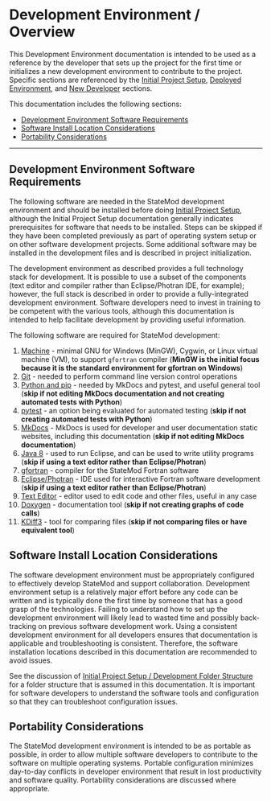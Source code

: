 # Development Environment / Overview #

This Development Environment documentation is intended to be used as a reference by the developer that
sets up the project for the first time or initializes a new development environment to contribute to the project.
Specific sections are referenced by the [Initial Project Setup](../project-init/overview.md),
[Deployed Environment](../deployed-env/overview.md), and
[New Developer](../dev-new/overview.md) sections.

This documentation includes the following sections:

* [Development Environment Software Requirements](#development-environment-software-requirements)
* [Software Install Location Considerations](#software-install-location-considerations)
* [Portability Considerations](#portability-considerations)

-----

## Development Environment Software Requirements ##

The following software are needed in the StateMod development environment and should be installed before doing [Initial Project Setup](../project-init/overview.md),
although the Initial Project Setup documentation generally indicates prerequisites for software that needs to be installed.
Steps can be skipped if they have been completed previously as part of operating system setup or on other software development projects.
Some additional software may be installed in the development files and is described in project initialization.

The development environment as described provides a full technology stack for development.
It is possible to use a subset of the components (text editor and compiler rather than Eclipse/Photran IDE, for example);
however, the full stack is described in order to provide a fully-integrated development environment.
Software developers need to invest in training to be competent with the various tools,
although this documentation is intended to help facilitate development by providing useful information.

The following software are required for StateMod development:

1. [Machine](machine.md) - minimal GNU for Windows (MinGW), Cygwin, or Linux virtual machine (VM), to support `gfortran` compiler
(**MinGW is the initial focus because it is the standard environment for gfortran on Windows**)
2. [Git](git.md) - needed to perform command line version control operations
3. [Python and pip](python.md) - needed by MkDocs and pytest, and useful general tool (**skip if not editing MkDocs documentation and not creating automated tests with Python**)
4. [pytest](pytest.md) - an option being evaluated for automated testing (**skip if not creating automated tests with Python**)
5. [MkDocs](mkdocs.md) - MkDocs is used for developer and user documentation static websites, including this documentation (**skip if not editing MkDocs documentation**)
6. [Java 8](java8.md) - used to run Eclipse, and can be used to write utility programs (**skip if using a text editor rather than Eclipse/Photran**)
7. [gfortran](gfortran.md) - compiler for the StateMod Fortran software
8. [Eclipse/Photran](eclipse.md) - IDE used for interactive Fortran software development (**skip if using a text editor rather than Eclipse/Photran**)
9. [Text Editor](text-editor.md) - editor used to edit code and other files, useful in any case
10. [Doxygen](doxygen.md) - documentation tool (**skip if not creating graphs of code calls**)
11. [KDiff3](kdiff3.md) - tool for comparing files (**skip if not comparing files or have equivalent tool**)

## Software Install Location Considerations ##

The software development environment must be appropriately configured to effectively develop StateMod and support collaboration.
Development environment setup is a relatively major effort before any code can be written
and is typically done the first time by someone that has a good grasp of the technologies.
Failing to understand how to set up the development environment will likely lead to wasted time
and possibly back-tracking on previous software development work.
Using a consistent development environment for all developers ensures that documentation is applicable and troubleshooting is consistent.
Therefore, the software installation locations described in this documentation are recommended to avoid issues.

See the discussion of [Initial Project Setup / Development Folder Structure](../project-init/overview.md#development-folder-structure)
for a folder structure that is assumed in this documentation.
It is important for software developers to understand the software tools and configuration so that they can troubleshoot configuration issues.

## Portability Considerations ##

The StateMod development environment is intended to be as portable as possible,
in order to allow multiple software developers to contribute to the software on multiple operating systems.
Portable configuration minimizes day-to-day conflicts in developer environment that result in lost productivity and software quality.
Portability considerations are discussed where appropriate.

